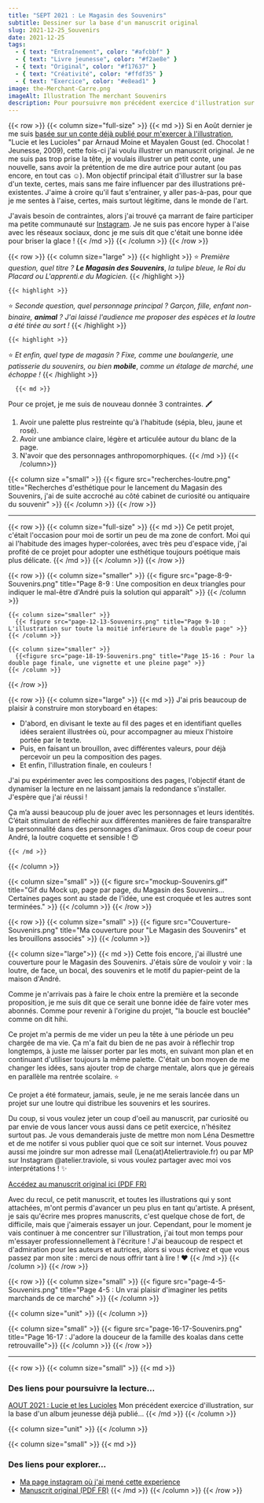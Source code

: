 ```yaml
---
title: "SEPT 2021 : Le Magasin des Souvenirs"
subtitle: Dessiner sur la base d'un manuscrit original
slug: 2021-12-25_Souvenirs
date: 2021-12-25
tags:
  - { text: "Entraînement", color: "#afcbbf" }
  - { text: "Livre jeunesse", color: "#f2ae8e" }
  - { text: "Original", color: "#f17637" }
  - { text: "Créativité", color: "#ffdf35" }
  - { text: "Exercice", color: "#e8ead1" }
image: the-Merchant-Carre.png
imageAlt: Illustration The merchant Souvenirs
description: Pour poursuivre mon précédent exercice d'illustration sur Lucie et les Lucioles, j'ai pris l'initiative d'illustrer un petit manuscrit, fictif cette fois. Avec l'aide de mes abonnés, j'ai créé une nouvelle..
---
```


{{< row >}}
  {{< column size="full-size" >}}
     {{< md >}}
 Si en Août dernier je me suis [basée sur un conte déjà publié pour m'exercer à l'illustration](https://ateliertraviole.fr/fr/blog/2021-12-20_Lucie), "Lucie et les Lucioles" par Arnaud Moine et Mayalen Goust (ed. Chocolat ! Jeunesse, 2009), cette fois-ci j'ai voulu illustrer un manuscrit original. Je ne me suis pas trop prise la tête, je voulais illustrer un petit conte, une nouvelle, sans avoir la prétention de me dire autrice pour autant (ou pas encore, en tout cas ☺️). Mon objectif principal était d'illustrer sur la base d'un texte, certes, mais sans me faire influencer par des illustrations pré-existentes. J'aime à croire qu'il faut s'entrainer, y aller pas-à-pas, pour que je me sentes à l'aise, certes, mais surtout légitime, dans le monde de l'art.

J'avais besoin de contraintes, alors j'ai trouvé ça marrant de faire participer ma petite communauté sur [Instagram](https://www.instagram.com/atelier.traviole/ "Léna Desmettre 🍓 Instagram"). Je ne suis pas encore hyper à l'aise avec les réseaux sociaux, donc je me suis dit que c'était une bonne idée pour briser la glace !
     {{< /md >}}
  {{< /column >}}
{{< /row >}}

{{< row >}}
  {{< column size="large" >}}
    {{< highlight >}}
⭐ *Première question, quel titre ?* ***Le Magasin des Souvenirs***, *la tulipe bleue, le Roi du Placard ou L'apprenti.e du Magicien.*
    {{< /highlight >}}


    {{< highlight >}}
⭐ *Seconde question, quel personnage principal ? Garçon, fille, enfant non-binaire,* ***animal*** *? J'ai laissé l'audience me proposer des espèces et la loutre a été tirée au sort !*
    {{< /highlight >}}


    {{< highlight >}}
⭐ *Et enfin, quel type de magasin ? Fixe, comme une boulangerie, une patisserie du souvenirs, ou bien* ***mobile***, *comme un étalage de marché, une échoppe !*
    {{< /highlight >}}

      {{< md >}}
Pour ce projet, je me suis de nouveau donnée 3 contraintes. 🖍️

1. Avoir une palette plus restreinte qu'à l'habitude (sépia, bleu, jaune et rosé).
2. Avoir une ambiance claire, légère et articulée autour du blanc de la page.
3. N'avoir que des personnages anthropomorphiques.
      {{< /md >}}
  {{< /column>}}

  {{< column size ="small" >}}
    {{< figure src="recherches-loutre.png" title="Recherches d'esthétique pour le lancement du Magasin des Souvenirs, j'ai de suite accroché au côté cabinet de curiosité ou antiquaire du souvenir" >}}
  {{< /column >}}
{{< /row >}}

---

{{< row >}}
  {{< column size="full-size" >}}
    {{< md >}}
Ce petit projet, c'était l'occasion pour moi de sortir un peu de ma zone de confort. Moi qui ai l'habitude des images hyper-colorées, avec très peu d'espace vide, j'ai profité de ce projet pour adopter une esthétique toujours poétique mais plus délicate.
    {{< /md >}}
  {{< /column >}}
{{< /row >}}

{{< row >}}
    {{< column size="smaller" >}}
      {{< figure src="page-8-9-Souvenirs.png" title="Page 8-9 : Une composition en deux triangles pour indiquer le mal-être d'André puis la solution qui apparaît" >}}
    {{< /column >}}

    {{< column size="smaller" >}}
      {{< figure src="page-12-13-Souvenirs.png" title="Page 9-10 : L'illustration sur toute la moitié inférieure de la double page" >}}
    {{< /column >}}

    {{< column size="smaller" >}}
      {{<figure src="page-18-19-Souvenirs.png" title="Page 15-16 : Pour la double page finale, une vignette et une pleine page" >}}
    {{< /column >}}
{{< /row >}}

{{< row >}}
  {{< column size="large" >}}
    {{< md >}}
J'ai pris beaucoup de plaisir à construire mon storyboard en étapes:

- D'abord, en divisant le texte au fil des pages et en identifiant quelles idées seraient illustrées où, pour accompagner au mieux l'histoire portée par le texte.
- Puis, en faisant un brouillon, avec différentes valeurs, pour déjà percevoir un peu la composition des pages.
- Et enfin, l'illustration finale, en couleurs !

J'ai pu expérimenter avec les compositions des pages, l'objectif étant de dynamiser la lecture en ne laissant jamais la redondance s'installer. J'espère que j'ai réussi !

Ça m’a aussi beaucoup plu de jouer avec les personnages et leurs identités. C’était stimulant de réflechir aux différentes manières de faire transparaître la personnalité dans des personnages d’animaux. Gros coup de coeur pour André, la loutre coquette et sensible ! 😍

    {{< /md >}}
  {{< /column >}}

  {{< column size="small" >}}
    {{< figure src="mockup-Souvenirs.gif" title="Gif du Mock up, page par page, du Magasin des Souvenirs... Certaines pages sont au stade de l'idée, une est croquée et les autres sont terminées." >}}
  {{< /column >}}
{{< /row >}}

{{< row >}}
  {{< column size="small" >}}
      {{< figure src="Couverture-Souvenirs.png" title="Ma couverture pour \"Le Magasin des Souvenirs\" et les brouillons associés" >}}
  {{< /column >}}

  {{< column size="large">}}
    {{< md >}}
Cette fois encore, j'ai illustré une couverture pour le Magasin des Souvenirs. J'étais sûre de vouloir y voir : la loutre, de face, un bocal, des souvenirs et le motif du papier-peint de la maison d'André.

Comme je n'arrivais pas à faire le choix entre la première et la seconde proposition, je me suis dit que ce serait une bonne idée de faire voter mes abonnés. Comme pour revenir à l'origine du projet, "la boucle est bouclée" comme on dit hihi.

Ce projet m'a permis de me vider un peu la tête à une période un peu chargée de ma vie. Ça m'a fait du bien de ne pas avoir à réflechir trop longtemps, à juste me laisser porter par les mots, en suivant mon plan et en continuant d'utiliser toujours la même palette. C'était un bon moyen de me changer les idées, sans ajouter trop de charge mentale, alors que je géreais en parallèle ma rentrée scolaire. ⭐

Ce projet a été formateur, jamais, seule, je ne me serais lancée dans un projet sur une loutre qui distribue les souvenirs et les sourires.

Du coup, si vous voulez jeter un coup d'oeil au manuscrit, par curiosité ou par envie de vous lancer vous aussi dans ce petit exercice, n'hésitez surtout pas. Je vous demanderais juste de mettre mon nom Léna Desmettre et de me notifer si vous publier quoi que ce soit sur internet. Vous pouvez aussi me joindre sur mon adresse mail (Lena(at)Ateliertraviole.fr) ou par MP sur Instagram \@atelier.traviole, si vous voulez partager avec moi vos interprétations ! ✨

[Accédez au manuscrit original ici (PDF FR)](https://s3.us-west-2.amazonaws.com/secure.notion-static.com/b7269104-dfdf-435a-bf17-df1df857cc88/MANUSCRIT_Le_Magasin_des_souvenirs.pdf?X-Amz-Algorithm=AWS4-HMAC-SHA256&X-Amz-Content-Sha256=UNSIGNED-PAYLOAD&X-Amz-Credential=AKIAT73L2G45EIPT3X45%2F20211227%2Fus-west-2%2Fs3%2Faws4_request&X-Amz-Date=20211227T124441Z&X-Amz-Expires=86400&X-Amz-Signature=276c2e7e2963c07933b0937d80d4f10237d9349d7d8cd9b6f797617e9f1f31d7&X-Amz-SignedHeaders=host&response-content-disposition=filename%20%3D%22MANUSCRIT%2520Le%2520Magasin%2520des%2520souvenirs.pdf%22&x-id=GetObject "PDF MAnuscrit Le Magasin des souvenirs")

Avec du recul, ce petit manuscrit, et toutes les illustrations qui y sont attachées, m'ont permis d'avancer un peu plus en tant qu'artiste. A présent, je sais qu'écrire mes propres manuscrits, c'est quelque chose de fort, de difficile, mais que j'aimerais essayer un jour. Cependant, pour le moment je vais continuer à me concentrer sur l'illustration, j'ai tout mon temps pour m'essayer professionnellement à l'écriture !
J'ai beaucoup de respect et d'admiration pour les auteurs et autrices, alors si vous écrivez et que vous passez par mon site : merci de nous offrir tant à lire ! ♥️
    {{< /md >}}
  {{< /column >}}
{{< /row >}}

{{< row >}}
  {{< column size="small" >}}
    {{< figure src="page-4-5-Souvenirs.png" title="Page 4-5 : Un vrai plaisir d'imaginer les petits marchands de ce marché" >}}
  {{< /column >}}

  {{< column size="unit" >}}
  {{< /column >}}

  {{< column size="small" >}}
    {{< figure src="page-16-17-Souvenirs.png" title="Page 16-17 : J'adore la douceur de la famille des koalas dans cette retrouvaille">}}
  {{< /column >}}
{{< /row >}}
___
{{< row >}}
  {{< column size="small" >}}
    {{< md >}}
### Des liens pour poursuivre la lecture...

[AOUT 2021 : Lucie et les Lucioles](https://ateliertraviole.fr/fr/blog/2021-12-20_Lucie)
Mon précédent exercice d'illustration, sur la base d'un album jeunesse déjà publié...
    {{< /md >}}
  {{< /column >}}

  {{< column size="unit" >}}
  {{< /column >}}

  {{< column size="small" >}}
    {{< md >}}
### Des liens pour explorer...

- [Ma page instagram où j'ai mené cette experience](https://www.instagram.com/atelier.traviole/)
- [Manuscrit original (PDF FR)](https://s3.us-west-2.amazonaws.com/secure.notion-static.com/af272fc4-849d-42b9-8d97-f6ca1023eea2/MANUSCRIT_Le_Magasin_des_souvenirs.pdf?X-Amz-Algorithm=AWS4-HMAC-SHA256&X-Amz-Content-Sha256=UNSIGNED-PAYLOAD&X-Amz-Credential=AKIAT73L2G45EIPT3X45%2F20211227%2Fus-west-2%2Fs3%2Faws4_request&X-Amz-Date=20211227T132629Z&X-Amz-Expires=86400&X-Amz-Signature=9634b44934b25d72d14bfecb36fc25af228649512ba55ef622912556ebd50def&X-Amz-SignedHeaders=host&response-content-disposition=filename%20%3D%22MANUSCRIT%2520Le%2520Magasin%2520des%2520souvenirs.pdf%22&x-id=GetObject)
    {{< /md >}}
  {{< /column >}}
{{< /row >}}
